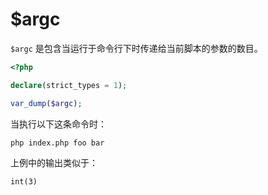# $argc

`$argc` 是包含当运行于命令行下时传递给当前脚本的参数的数目。

```php
<?php

declare(strict_types = 1);

var_dump($argc);

```

当执行以下这条命令时：

```shell
php index.php foo bar
```

上例中的输出类似于：

```
int(3)
```

